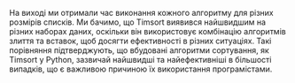 На виході ми отримали час виконання кожного алгоритму для різних розмірів списків.
Ми бачимо, що Timsort виявився найшвидшим на різних наборах даних, 
оскільки він використовує комбінацію алгоритмів злиття та вставок,
щоб досягти ефективності в різних ситуаціях. Такі порівняння підтверджують,
що вбудовані алгоритми сортування, як Timsort у Python,
зазвичай найшвидші та найефективніші в більшості випадків, 
що є важливою причиною їх використання програмістами.